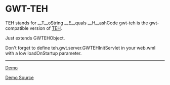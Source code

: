 GWT-TEH
=======

TEH stands for __T__oString __E__quals __H__ashCode
gwt-teh is the gwt-compatible version of [TEH](https://github.com/wokier/TEH).

Just extends GWTEHObject.

Don't forget to define teh.gwt.server.GWTEHInitServlet in your web.wml with a low loadOnStartup parameter.

- - -
[Demo](http://gwt-teh-demo.appspot.com/)

[Demo Source](https://github.com/wokier/GWT-TEH-DEMO)

